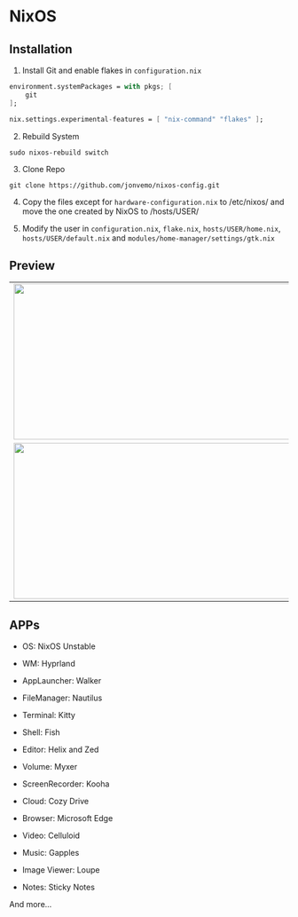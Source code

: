 # NixOS

## Installation
1. Install Git and enable flakes in `configuration.nix`

```nix
environment.systemPackages = with pkgs; [
    git
];
```
```nix
nix.settings.experimental-features = [ "nix-command" "flakes" ];
```

2. Rebuild System
```
sudo nixos-rebuild switch
```

3. Clone Repo
```
git clone https://github.com/jonvemo/nixos-config.git
```

4. Copy the files except for `hardware-configuration.nix` to /etc/nixos/ and move the one created by NixOS to /hosts/USER/

5. Modify the user in `configuration.nix`, `flake.nix`, `hosts/USER/home.nix`, `hosts/USER/default.nix` and `modules/home-manager/settings/gtk.nix`

## Preview
<table>
    <tr>
        <td><img src="https://github.com/user-attachments/assets/c7b06249-0757-42e9-a68a-e0894c57e3c7" width="500" height="281"/></td>
        <td><img src="https://github.com/user-attachments/assets/af77ce40-51f4-477d-a6a7-a29064adab07" width="500" height="281"/></td>
    </tr>
    <tr>
        <td><img src="https://github.com/user-attachments/assets/fcf2bf68-2de9-41b8-9957-6039802179da" width="500" height="281"/></td>
        <td><img src="https://github.com/user-attachments/assets/c3e76b21-3c72-41ba-b5fb-cfa62f77daa9" width="500" height="281"/></td>
    </tr>
</table>

## APPs
* OS: NixOS Unstable
* WM: Hyprland
* AppLauncher: Walker
* FileManager: Nautilus
* Terminal: Kitty
* Shell: Fish
* Editor: Helix and Zed
* Volume: Myxer
* ScreenRecorder: Kooha
* Cloud: Cozy Drive

* Browser: Microsoft Edge
* Video: Celluloid
* Music: Gapples
* Image Viewer: Loupe
* Notes: Sticky Notes

And more...
